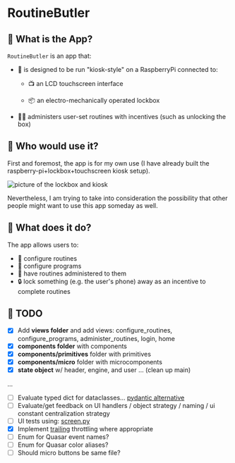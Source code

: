 # RoutineButler

## 👾 What is the App?

`RoutineButler` is an app that:

- 🥧 is designed to be run "kiosk-style" on a RaspberryPi connected to:

  - 📺 an LCD touchscreen interface

  - 📦 an electro-mechanically operated lockbox

- 🏋️‍♀️ administers user-set routines with incentives (such as unlocking the box)

## 👾 Who would use it?

First and foremost, the app is for my own use (I have already built the raspberry-pi+lockbox+touchscreen kiosk setup).

![picture of the lockbox and kiosk](https://i.imgur.com/64x0Byw.jpeg)

Nevertheless, I am trying to take into consideration the possibility that other people might want to use this app someday as well.

## 👾 What does it do?

The app allows users to:

- 📝 configure routines
- 📝 configure programs
- 💪 have routines administered to them
- 🔒 lock something (e.g. the user's phone) away as an incentive to complete routines

## 👾 TODO

- [x] Add **views folder** and add views: configure_routines, configure_programs, administer_routines, login, home
- [x] **components folder** with components
- [x] **components/primitives** folder with primitives
- [x] **components/micro** folder with microcomponents
- [x] **state object** w/ header, engine, and user ... (clean up main)

...

- [ ] Evaluate typed dict for dataclasses... [pydantic alternative](https://roman.pt/posts/pydantic-in-sqlalchemy-fields/)
- [ ] Evaluate/get feedback on UI handlers / object strategy / naming / ui constant centralization strategy
- [ ] UI tests using: [screen.py](https://github.com/zauberzeug/nicegui/blob/main/tests/screen.py#L85)
- [x] Implement [trailing](https://nicegui.io/documentation/slider#throttle_events_with_leading_and_trailing_options) throttling where appropriate
- [ ] Enum for Quasar event names?
- [ ] Enum for Quasar color aliases?
- [ ] Should micro buttons be same file?
